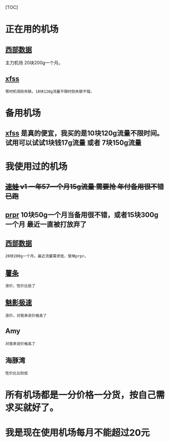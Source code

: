 [TOC]

# 正在用的机场

## [西部数据](https://fuqing.cz/aff.php?aff=527) 
   主力机场 20块200g一个月。
   
## [xfss](https://xf.gl/#/register?code=wvZkUq0Y)
    零时机场防失联。10块120g流量不限时防失联不错。

# 备用机场
 
## [xfss](https://xf.gl/#/register?code=wvZkUq0Y) 是真的便宜，我买的是10块120g流量不限时间。试用可以试试1块钱17g流量 或者 7块150g流量

# 我使用过的机场
## ~~[速蛙](https://i.9cvbx.top/hVl4) v1 一年57一个月15g流量 需要抢 年付备用很不错  已跑~~

## [prpr](https://prpr.96110.cn.com/aff.php?aff=10276)  10块50g一个月当备用很不错，或者15块300g一个月 最近一直被打放弃了

## [西部数据](https://fuqing.cz/aff.php?aff=527) 
    20块200g一个月。最近流量需求低，使用prpr。
## [薯条](https://sgi.anycast.gay/auth/register?code=4qIV)
    涨价，性价比低了
## [魅影极速](https://docs.nameless13.com/kejin)
    涨价，对我来说价格高了
## Amy
    对我来说价格高了
## 海豚湾
    性价比比较低

# 所有机场都是一分价格一分货，按自己需求买就好了。
# 我是现在使用机场每月不能超过20元

